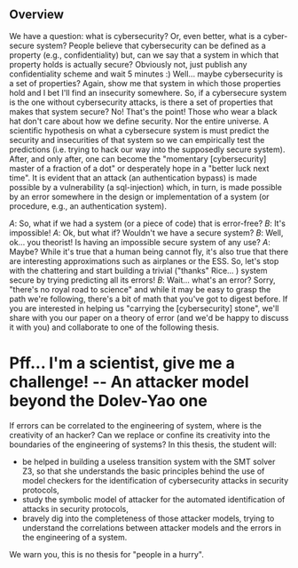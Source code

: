## Overview

We have a question: what is cybersecurity? Or, even better, what
is a cyber-secure system? People believe that cybersecurity can be defined as
a property (e.g., confidentiality) but, can we say that a system in which that
property holds is actually secure? Obviously not, just publish any
confidentiality scheme and wait 5 minutes :) Well... maybe cybersecurity is a
set of
properties? Again, show me that system in which those properties hold and
I bet I'll find an insecurity somewhere. So, if a cybersecure system is the one
without cybersecurity attacks, is there a set of properties that makes that
system secure? No! That's the point! Those who wear a black hat don't care
about how we define security. Nor the entire universe. A scientific hypothesis
on what a cybersecure system is must predict the security and insecurities of
that system so we can empirically test the predictions (i.e. trying to hack our
way into the supposedly secure system). After, and only after, one can become
the "momentary [cybersecurity] master of a fraction of a dot" or desperately
hope in a "better luck next time".
It is evident that an attack (an authentication bypass) is made possible by
a vulnerability (a sql-injection) which, in turn, is made possible by an error
somewhere in the design or implementation of a system (or procedure, e.g., an
authentication system).

*A*: So, what if we had a system (or a piece of code) that is error-free?
*B*: It's impossible!
*A*: Ok, but what if? Wouldn't we have a secure system?
*B*: Well, ok... you theorist! Is having an impossible secure system of any use?
*A*: Maybe? While it's true that a human being cannot fly, it's also true that
there are interesting approximations such as airplanes or the ESS. So, let's
stop with the chattering and start building a trivial ("thanks" Rice... )
system secure by trying predicting all its errors!
*B*: Wait... what's an error?
Sorry, "there's no royal road to science" and while it may be easy to grasp
the path we're following, there's a bit of math that you've got to digest before.
If you are interested in helping us "carrying the [cybersecurity] stone", we'll
share with you our paper on a theory of error (and we'd be happy to discuss it
with you) and collaborate to one of the following thesis.

# Pff... I'm a scientist, give me a challenge! -- An attacker model beyond the Dolev-Yao one

If errors can be correlated to the engineering of
system, where is the creativity of an hacker? Can we replace or confine
its creativity into the boundaries of the engineering of systems?
In this thesis, the student will:
* be helped in building a useless transition system with the SMT solver Z3, so that she understands the basic principles behind the use of model checkers for the identification of cybersecurity attacks in security protocols,
* study the symbolic model of attacker for the automated identification of attacks in security protocols,
* bravely dig into the completeness of those attacker models, trying to understand the correlations between attacker models and the errors in the engineering of a system.

We warn you, this is no thesis for "people in a hurry".
